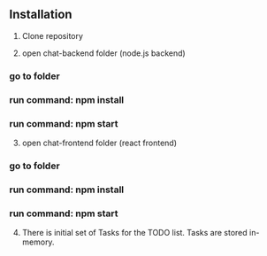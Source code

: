 

## Installation

1. Clone repository

2. open chat-backend folder (node.js backend)
### go to folder
### run command: npm install
### run command: npm start

3. open chat-frontend folder (react frontend)
### go to folder
### run command: npm install
### run command: npm start

4. There is initial set of Tasks for the TODO list. Tasks are stored in-memory.
